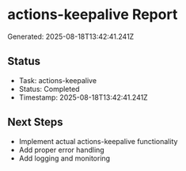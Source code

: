 # actions-keepalive Report

Generated: 2025-08-18T13:42:41.241Z

## Status
- Task: actions-keepalive
- Status: Completed
- Timestamp: 2025-08-18T13:42:41.241Z

## Next Steps
- Implement actual actions-keepalive functionality
- Add proper error handling
- Add logging and monitoring
